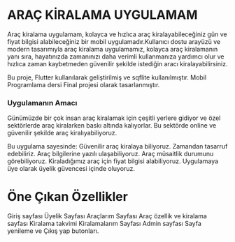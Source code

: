 # ARAÇ KİRALAMA UYGULAMAM

Araç kiralama uygulamam, kolayca ve hızlıca araç kiralayabileceğiniz gün ve fiyat bilgisi alabileceğiniz bir mobil uygulamadır.Kullanıcı dostu arayüzü ve modern tasarımıyla araç kiralama uygulamamız, kolayca araç kiralamanın yanı sıra, hayatınızda zamanınızı daha verimli kullanmanıza yardımcı olur ve hızlıca zaman kaybetmeden güvenilir şekilde istediğin aracı kiralayabilirsiniz.

Bu proje, Flutter kullanılarak geliştirilmiş ve sqflite kullanılmıştır. Mobil Programlama dersi Final projesi olarak tasarlanmıştır.


### Uygulamanın Amacı

Günümüzde bir çok insan araç kiralamak için çeşitli yerlere gidiyor ve özel sektörlerde araç kiralarken baskı altında kalıyorlar. Bu sektörde online ve güvenilir şekilde araç kiralıyabiliyoruz.

Bu uygulama sayesinde:
Güvenilir araç kiralaya biliyoruz.
Zamandan tasarruf edebiliriz.
Araç bilgilerine yazılı ulaşabiliyoruz.
Araç müsaitlik durumunu görebiliyoruz.
Kiraladığımız araç için fiyat bilgisi alabiliyoruz.
Uygulamaya üye olarak üyelik güvencesi içinde oluyoruz.

# Öne Çıkan Özellikler
Giriş sayfası
Üyelik Sayfası
Araçlarım Sayfası
Araç özellik ve kiralama sayfası
Kiralama takvimi
Kiralamalarım Sayfası
Admin sayfası
Sayfa yenileme ve Çıkış yap butonları.

